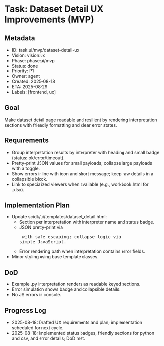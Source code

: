 # Task: Dataset Detail UX Improvements (MVP)

## Metadata
- ID: task:ui/mvp/dataset-detail-ux
- Vision: vision:ux
- Phase: phase:ui/mvp
- Status: done
- Priority: P1
- Owner: agent
- Created: 2025-08-18
- ETA: 2025-08-29
- Labels: [frontend, ux]

## Goal
Make dataset detail page readable and resilient by rendering interpretation sections with friendly formatting and clear error states.

## Requirements
- Group interpretation results by interpreter with heading and small badge (status: ok/error/timeout).
- Pretty-print JSON values for small payloads; collapse large payloads with a toggle.
- Show errors inline with icon and short message; keep raw details in a collapsible block.
- Link to specialized viewers when available (e.g., workbook.html for .xlsx).

## Implementation Plan
- Update scidk/ui/templates/dataset_detail.html:
  - Section per interpretation with interpreter name and status badge.
  - JSON pretty-print via <pre> with safe escaping; collapse logic via simple JavaScript.
  - Error rendering path when interpretation contains error fields.
- Minor styling using base template classes.

## DoD
- Example .py interpretation renders as readable keyed sections.
- Error simulation shows badge and collapsible details.
- No JS errors in console.

## Progress Log
- 2025-08-18: Drafted UX requirements and plan; implementation scheduled for next cycle.
- 2025-08-18: Implemented status badges, friendly sections for python and csv, and error details; DoD met.
